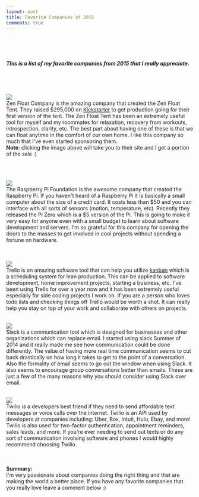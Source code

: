 ```yaml
---
layout: post
title: Favorite Companies of 2015
comments: true
---
```

<br><br>

<h2></h2>

<h5>This is a list of my favorite companies from 2015 that I really appreciate.</h5>

<br><br><br>
<a href="http://www.zenfloatco.com?tap_a=5195-1d77bb&tap_s=10751-455ee4&tm_banner=sidebar" target="blank"><img class="logo logo2" src="https://static.tapfiliate.com/56391821ec220.png?a=5195-1d77bb&s=10751-455ee4" /></a>
<br>
    Zen Float Company is the amazing company that created the Zen Float Tent.  They raised $295,000 on
    <a href="https://www.kickstarter.com/projects/1070936311/zen-float-tent-first-affordable-isolation-tank-for" target="blank">Kickstarter</a> to get production going for their first version of the tent.  The Zen Float Tent has been an extremely useful tool for myself and my roommates for relaxation, recovery from workouts, introspection, clarity, etc. The best part about having one of these is that we can float anytime in the comfort of our own home. I like this company so much that I've even started sponsoring them.  <br><b>Note</b>: clicking the image above will take you to their site and I get a portion of the sale :)

<br><br>

<a href="https://www.raspberrypi.org/" target="blank"><img class="logo logo2" src="{{ site.baseurl }}/images/logos/Raspberry_Pi_Logo.png" /></a>
<br>
    The Raspberry Pi Foundation is the awesome company that created the Raspberry Pi.  If you haven't heard of a Raspberry Pi it is basically a small computer about the size of a credit card.  It costs less than $50 and you can interface with all sorts of sensors (motion, temperature, etc).  Recently they released the Pi Zero which is a $5 version of the Pi.  This is going to make it very easy for anyone even with a small budget to learn about software development and servers.  I'm so grateful for this company for opening the doors to the masses to get involved in cool projects without spending a fortune on hardware.  
<br><br>


<a href="http://trello.com" target="blank"><img class="logo logo2" src="{{ site.baseurl }}/images/logos/trello.png" /></a>
<br>
Trello is an amazing software tool that can help you utilize <a href="https://en.wikipedia.org/wiki/Kanban" target="blank">kanban</a> which is a scheduling system for lean production.  This can be applied to software development, home improvement projects, starting a business, etc.  I've been using Trello for over a year now and it has been extremely useful especially for side coding projects I work on.  If you are a person who loves todo lists and checking things off Trello would be worth a shot.  It can really help you stay on top of your work and collaborate with others on projects.
<br><br>

<a href="https://slack.com" target="blank"><img class="logo logo2" src="{{ site.baseurl }}/images/logos/slack.png" /></a>
<br>
    Slack is a communication tool which is designed for businesses and other organizations which can replace email.  I started using slack Summer of 2014 and it really made me see how communication could be done differently.  The value of having more real time communication seems to cut back drastically on how long it takes to get to the point of a conversation. Also the formality of email seems to go out the window when using Slack.  It also seems to encourage group conversations better than emails.  These are just a few of the many reasons why you should consider using Slack over email.
<br><br>


<a href="https://twilio.com" target="blank"><img class="logo logo2" src="{{ site.baseurl }}/images/logos/twilio.png" /></a>
<br>
    Twilio is a developers best friend if they need to send affordable text messages or voice calls over the internet.  Twilio is an API used by developers at companies including: Uber, Box, Intuit, Hulu, Ebay, and more!  Twilio is also used for two-factor authentication, appointment reminders, sales leads, and more.  If you're ever needing to send out texts or do any sort of communication involving software and phones I would highly recommend choosing Twilio.
<br><br><br>

<b>Summary:</b>
<br>
I'm very passionate about companies doing the right thing and that are making the world a better place.  If you have any favorite companies that you really love leave a comment below :)
